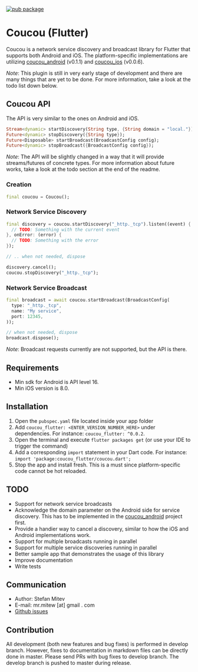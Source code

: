 [![pub package](https://img.shields.io/pub/v/coucou_flutter.svg)](https://pub.dartlang.org/packages/coucou_flutter)

# Coucou (Flutter)

Coucou is a network service discovery and broadcast library for Flutter that supports both Android and iOS.
The platform-specific implementations are utilizing [coucou_android](https://github.com/mrmitew/coucou_android) (v0.1.1) and [coucou_ios](https://github.com/mrmitew/coucou_ios) (v0.0.6).

*Note*: This plugin is still in very early stage of development and there are many things that are yet to be done. For more information, take a look at the todo list down below.

## Coucou API

The API is very similar to the ones on Android and iOS.
```dart
Stream<dynamic> startDiscovery(String type, {String domain = "local."});
Future<dynamic> stopDiscovery({String type});
Future<Disposable> startBroadcast(BroadcastConfig config);
Future<dynamic> stopBroadcast({BroadcastConfig config});
```

*Note*: The API will be slightly changed in a way that it will provide streams/futures of concrete types. For more information about future works, take a look at the todo section at the end of the readme.

### Creation
```dart
final coucou = Coucou();
```

### Network Service Discovery

```dart
final discovery = coucou.startDiscovery("_http._tcp").listen((event) {
  // TODO: Something with the current event
}, onError: (error) {
  // TODO: Something with the error
});

// .. when not needed, dispose

discovery.cancel();
coucou.stopDiscovery("_http._tcp");
```

### Network Service Broadcast
```dart
final broadcast = await coucou.startBroadcast(BroadcastConfig(
  type: "_http._tcp",
  name: "My service",
  port: 12345,
));

// when not needed, dispose
broadcast.dispose();
```

*Note*: Broadcast requests currently are not supported, but the API is there.

## Requirements
* Min sdk for Android is API level 16.
* Min iOS version is 8.0.

## Installation

1. Open the `pubspec.yaml` file located inside your app folder
2. Add `coucou_flutter: <ENTER_VERSION_NUMBER_HERE>` under dependencies. For instance: `coucou_flutter: ^0.0.2`.
3. Open the terminal and execute `flutter packages get` (or use your IDE to trigger the command)
4. Add a corresponding `import` statement in your Dart code. For instance: `import 'package:coucou_flutter/coucou.dart';`
5. Stop the app and install fresh. This is a must since platform-specific code cannot be hot reloaded.

## TODO
- Support for network service broadcasts
- Acknowledge the domain parameter on the Android side for service discovery. This has to be implemented in the [coucou_android](https://github.com/mrmitew/coucou_android) project first.
- Provide a handier way to cancel a discovery, similar to how the iOS and Android implementations work.
- Support for multiple broadcasts running in parallel
- Support for multiple service discoveries running in parallel
- Better sample app that demonstrates the usage of this library
- Improve documentation
- Write tests

## Communication
* Author: Stefan Mitev
* E-mail: mr.mitew [at] gmail . com
* [Github issues](https://github.com/mrmitew/coucou_flutter/issues)

## Contribution
All development (both new features and bug fixes) is performed in develop branch. However, fixes to documentation in markdown files can be directly done in master. Please send PRs with bug fixes to develop branch. The develop branch is pushed to master during release.